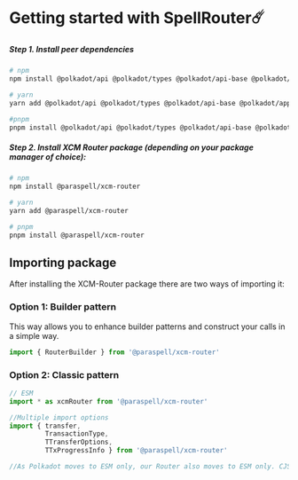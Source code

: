 # Getting started with SpellRouter☄️
##### Step 1. Install peer dependencies
```sh
# npm
npm install @polkadot/api @polkadot/types @polkadot/api-base @polkadot/apps-config @polkadot/util
```
```sh
# yarn
yarn add @polkadot/api @polkadot/types @polkadot/api-base @polkadot/apps-config @polkadot/util
```
```sh
#pnpm
pnpm install @polkadot/api @polkadot/types @polkadot/api-base @polkadot/apps-config @polkadot/util
```

##### Step 2. Install XCM Router package (depending on your package manager of choice):
```sh
# npm
npm install @paraspell/xcm-router
```
```sh
# yarn
yarn add @paraspell/xcm-router
```
```sh
# pnpm
pnpm install @paraspell/xcm-router
```

## Importing package
After installing the XCM-Router package there are two ways of importing it:

### Option 1: Builder pattern 

This way allows you to enhance builder patterns and construct your calls in a simple way.

```js
import { RouterBuilder } from '@paraspell/xcm-router'
```

### Option 2: Classic pattern

```js
// ESM
import * as xcmRouter from '@paraspell/xcm-router'

//Multiple import options
import { transfer, 
         TransactionType, 
         TTransferOptions, 
         TTxProgressInfo } from '@paraspell/xcm-router'

//As Polkadot moves to ESM only, our Router also moves to ESM only. CJS is not supported anymore.
```


